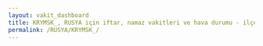 ```yaml
---
layout: vakit_dashboard
title: KRYMSK_, RUSYA için iftar, namaz vakitleri ve hava durumu - ilçe/eyalet seç
permalink: /RUSYA/KRYMSK_/
---
```


<script type="text/javascript">
  var GLOBAL_COUNTRY = 'RUSYA';
  var GLOBAL_CITY = 'KRYMSK_';
  var GLOBAL_STATE = '';
  var lat = 72;
  var lon = 21;
</script>
